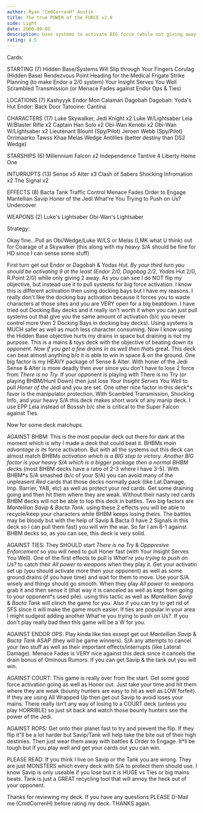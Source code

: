 ```yaml
---
author: Ryan "CmdCorranH" Austin
title: The true POWER of the FORCE v2.0
side: Light
date: 2000-09-05
description: Uses systems to activate BIG force (while not giving away much) which is used for BIG beats. This is the most solid version of this deck and if you don't think it will work then just TRY IT. It acts the same as TR mains except you get to start effects as
rating: 4.5
---
```

Cards: 

STARTING (7)
Hidden Base/Systems Will Slip through Your Fingers
Corulag (Hidden Base)
Rendezvous Point
Heading for the Medical Frigate
Strike Planning (to make Endor a 2/0 system)
Your Insight Serves You Well
Scrambled Transmission (or Menace Fades against Endor Ops & Ties)

LOCATIONS (7)
Kashyyyk
Endor
Mon Calamari
Dagobah
Dagobah: Yoda's Hut
Endor: Back Door
Tatooine: Cantina

CHARACTERS (17)
Luke Skywalker, Jedi Knight x2
Luke W/Lightsaber
Leia W/Blaster Rifle x2
Captain Han Solo x2
Obi-Wan Kenobi x2
Obi-Wan W/Lightsaber x2
Lieutenant Blount (Spy/Pilot)
Jeroen Webb (Spy/Pilot)
Orrimaarko
Tawss Khaa
Melas
Wedge Antillies (better destiny than DS2 Wedge)

STARSHIPS (6)
Millennium Falcon x2
Independence
Tantive 4
Liberty
Home One

INTURRUPTS (13)
Sense x5
Alter x3
Clash of Sabers
Shocking Infromation x2
The Signal x2

EFFECTS (8)
Bacta Tank
Traffic Control
Menace Fades
Order to Engage
Mantellian Savip
Honer of the Jedi
What're You Trying to Push on Us?
Undercover

WEAPONS (2)
Luke's Lightsaber
Obi-Wan's Lightsaber


Strategy: 

Okay fine...Pull an Obi/Wedge/Luke W/LS or Melas (LMK what U think) out for Coarage of a Skywalker (this along with my heavy S/A should be fine for HD since I can sense some stuff)

First turn get out Endor or Dagobah & Yoda*s Hut. By your third turn you should be activating 9 at the least (Endor 2/0, Dagobag 2/2, Yoda*s Hut 2/0, R.Point 2/0) while only giving 2 away. As you can see I do NOT flip my objective, but instead use it to pull systems for big force activation. I know this is different activation then using docking bays but I have my reasons. I really don't like the docking bay activation because it forces you to waste characters at those sites and you are VERY open for a big beatdown. I have tried out Docking Bay decks and it really isn't worth it when you can just pull systems out that give you the same amount of activation (b/c you never control more then 2 Docking Bays in docking bay decks). Using systems is MUCH safer as well as much less character consuming. Now I know using the Hidden Base objective hurts my drains in space but draining is not my purpose. This is a mains & toys deck with the objective of beating down it*s opponent. Now if you get a few drains in as well then that*s great. This deck can beat almost anything b/c it is able to win in space & on the ground. One big factor is my HEAVY package of Sense & Alter. With honer of the Jedi Sense & Alter is more deadly then ever since you don't have to lose 2 force from *There is no Try.* If your opponent is playing with There is no Try (or playing BHBM/Hunt Down) then just lose *Your Insight Serves You Well* to pull *Honer of the Jedi* and you are set. One other nice factor in this deck*s favor is the manipulator protection. With Scambled Transmission, Shocking Info, and your heavy S/A this deck makes short work of any manip deck.
I use EPP Leia instead of Bosssh b/c she is critical to the Super Falcon against Ties.

Now for some deck matchups.

AGAINST BHBM: This is the most popular deck out there for dark at the moment which is why I made a deck that could beat it. BHBM*s main advantage is it*s force activation. But with all the systems out this deck can almost match BHBM*s activation which is a BIG step to victory. Another BIG factor is your heavy S/A which is a bigger package then a normal BHBM deck*s (most BHBM decks have a ratio of 2-3 where I have 3-5). With BHBM*s S/A smashed (b/c of your S/A) you can avoid many of the unpleasent *Red* cards that those decks normally pack (like Lat.Damage, Imp. Barrier, YAB, etc) as well as protect your red cards. Get some draining going and then hit them where they are weak. Without their nasty red cards BHBM  decks will not be able to top this deck in battles. Two big factors are *Mantellian Savip* & *Bacta Tank.* using these 2 effects you will be able to recycle/keep your characters while BHBM keeps losing theirs. The battles may be bloody but with the help of Savip & Bacta (I have 2 Signals in this deck so I can pull them fast) you will win the war. So far I am 6-1 against BHBM decks so, as you can see, this deck is very solid.

AGAINST TIES: They SHOULD start *There is no Try* & *Opppresive Enforcement* so you will need to pull Honer fast (with Your Insight Serves You Well). One of the first effects to pull is *What're you trying to push on Us?* to catch their *All power to weapons* when they play it. Get your activatin set up (you should activate more then your opponent) as well as some ground drains (if you have time) and wait for them to move. Use your S/A wisely and things should go smooth. When they play *All power to weapons* grab it and then sense it (that way it is canceled as well as kept from going to your opponent*s used pile).
using this tactic as well as *Mantellian Savip* & *Bacta Tank* will clinch the game for you. Also if you can try to get rid of SFS since it will make the game much easier. If ties are popular in your area I might sudgest adding another What're you trying to push on Us?. If you don't play really bad then this game will be a W for you.

AGAINST ENDOR OPS: Play kinda like ties exsept get out *Mantellian Savip* & *Bacta Tank* ASAP (they will be game winners). S/A any attempts to cancel your two stuff as well as their important effects/interrupts (like Lateral Damage). Menace Fades is VERY nice against this deck since it cancels the drain bonus of Ominous Rumors. If you can get Savip & the tank out you will win.

AGAINST COURT: This game is really over from the start. Get some good force activation going as well as Honor out. Just take your time and hit them where they are weak (bounty hunters are easy to hit as well as LOW forfeit). If they are using All Wrapped Up then get out Savip to avoid loses your mains. There really isn't any way of losing to a COURT deck (unless you play HORRIBLE) so just sit back and watch those bounty hunters see the power of the Jedi.

AGAINST ROPS: Get onto their planet fast to try and prevent the flip. If they flip it"ll be a lot harder but Savip/Tank will help take the bite out of their high destinies. Then just wear them away with battles & Order to Engage. It*ll be tough but if you play well and get your cards out you can win.

PLEASE READ: If you think I live on Savip or the Tank you are wrong. They are just MONSTERS which every deck with S/A to protect them should use. I know Savip is only useable if you lose but it is HUGE vs Ties or big mains beats. Tank is just a GREAT recycling tool that will annoy the heck out of your opponent.

Thanks for reviewing my deck. If you have any questions PLEASE D-Mail me (CmdCorrenH) before rating my deck. THANKS again.
